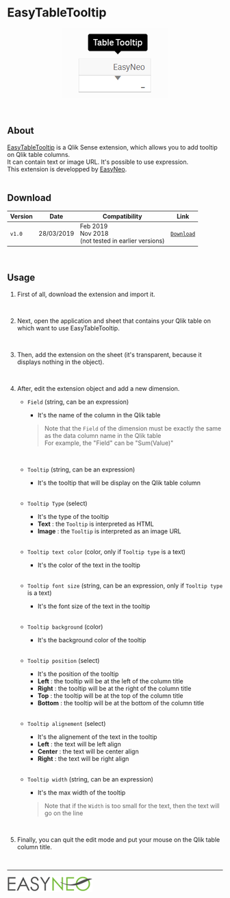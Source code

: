 # EasyTableTooltip

<p align="center">
  <img src="https://github.com/sebastiengunther/EasyTableTooltip/blob/master/easy-tabletooltip-preview.png?raw=true"/>
</p>
<br/>

## About

[EasyTableTooltip](https://github.com/sebastiengunther/EasyTableTooltip/) is a Qlik Sense extension, which allows you to add tooltip on Qlik table columns.
<br/>
It can contain text or image URL. It's possible to use expression.
<br/>
This extension is developped by [EasyNeo](https://www.easyneo.fr/).
<br/>
<br/>

## Download
  
| Version | Date | Compatibility | Link |
| --- | --- | --- | --- |
| `v1.0` | 28/03/2019 | Feb 2019 <br/> Nov 2018 <br/> (not tested in earlier versions) | [`Download`](https://github.com/sebastiengunther/EasyTableTooltip/archive/master.zip) |
  
<br/>

## Usage

1. First of all, download the extension and import it.
  <br/>

2. Next, open the application and sheet that contains your Qlik table on which want to use EasyTableTooltip.
  <br/>

3. Then, add the extension on the sheet (it's transparent, because it displays nothing in the object).
  <br/>

4. After, edit the extension object and add a new dimension.

    * `Field` (string, can be an expression)
      * It's the name of the column in the Qlik table
      > Note that the `Field` of the dimension must be exactly the same as the data column name in the Qlik table <br/>
      > For example, the "Field" can be "Sum(Value)"
      <br/>
      
    * `Tooltip` (string, can be an expression)
      * It's the tooltip that will be display on the Qlik table column
      <br/>
      
    * `Tooltip Type` (select)
      * It's the type of the tooltip
      * __Text__ : the `Tooltip` is interpreted as HTML
      * __Image__ : the `Tooltip` is interpreted as an image URL
      <br/>
      
    * `Tooltip text color` (color, only if `Tooltip type` is a text)
      * It's the color of the text in the tooltip
      <br/>
      
    * `Tooltip font size` (string, can be an expression, only if `Tooltip type` is a text)
      * It's the font size of the text in the tooltip
      <br/>
      
    * `Tooltip background` (color)
      * It's the background color of the tooltip
      <br/>
      
    * `Tooltip position` (select)
      * It's the position of the tooltip
      * __Left__ : the tooltip will be at the left of the column title
      * __Right__ : the tooltip will be at the right of the column title
      * __Top__ : the tooltip will be at the top of the column title
      * __Bottom__ : the tooltip will be at the bottom of the column title
      <br/>
      
    * `Tooltip alignement` (select)
      * It's the alignement of the text in the tooltip
      * __Left__ : the text will be left align
      * __Center__ : the text will be center align
      * __Right__ : the text will be right align
      <br/>
      
    * `Tooltip width` (string, can be an expression)
      * It's the max width of the tooltip
      > Note that if the `Width` is too small for the text, then the text will go on the line
      <br/>

5. Finally, you can quit the edit mode and put your mouse on the Qlik table column title.


<br/>
<hr/>

[![EasyNEo](https://github.com/sebastiengunther/EasyTableTooltip/blob/master/resources/image/easyneo_transparent.png?raw=true)](https://www.easyneo.fr/)













